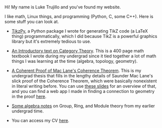 Hi! My name is Luke Trujillo and you've found my website. 

I like math, Linux things, and programming (Python, C, some C++). Here is some stuff you can look at. 

* [TikzPy](/cs/tikzpy/), a Python package I wrote for generating TikZ code (a LaTeX thing) programmatically, which I did because TikZ is a powerful graphics library but it's extremely tedious to use.

* [An Introductory text on Category Theory](/static/cat_theory.pdf). This is a 400 page math textbook I wrote during my undergrad since it tied together a lot of math things I was learning at the time (algebra, topology, geometry). 

* [A Coherent Proof of Mac Lane's Coherence Theorem](https://scholarship.claremont.edu/hmc_theses/243/). This is my undergrad thesis that fills in the lengthy details of Saunder Mac Lane's slick proof of the Coherence Theorem, which were basically nonexistent in literal writing before. You can use [these slides](/static/thesis_presentation.pdf) for an overview of that, and you can find a web app I made in finding a connection to geometry in the proof [here](/math/associahedron/).

* [Some algebra notes](/static/algebra.pdf) on Group, Ring, and Module theory from my earlier undergrad time.

* You can access my CV [here](/static/cv.pdf).

